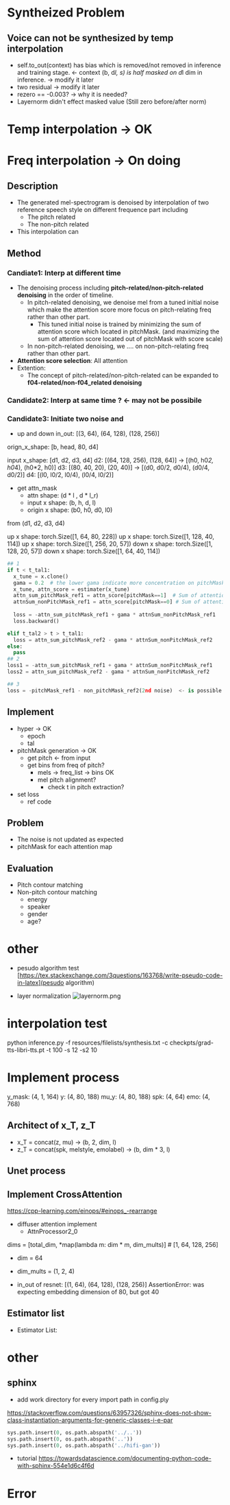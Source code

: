 # Syntheized Problem
## Voice can not be synthesized by temp interpolation
  - self.to_out(context) has bias which is removed/not removed in inference and training stage.  <- context (b, d*l, s) is half masked on d*l dim in inference. -> modify it later
  - two residual  -> modify it later
  - rezero == -0.003?  -> why it is needed?
  - Layernorm didn't effect masked value (Still zero before/after norm)

# Temp interpolation -> OK
# Freq interpolation -> On doing
## Description
  - The generated mel-spectrogram is denoised by interpolation of two reference speech style on different frequence part including
    - The pitch related
    - The non-pitch related
  - This interpolation can
  
## Method
### Candiate1: Interp at different time
- The denoising process including **pitch-related/non-pitch-related denoising** in the order of timeline.
  - In pitch-related denoising, we denoise mel from a tuned initial noise which make the attention score more focus on pitch-relating freq rather than other part.
    - This tuned initial noise is trained by minimizing the sum of attention score which located in pitchMask. (and maximizing the sum of attention score located out of pitchMask with score scale)
  - In non-pitch-related denoising, we .... on non-pitch-relating freq rather than other part.
- **Attention score selection**: All attention
- Extention:
  - The concept of pitch-related/non-pitch-related can be expanded to **f04-related/non-f04_related denoising**
### Candidate2: Interp at same time ? <- may not be possibile
### Candidate3: Initiate two noise and 


- up and down
in_out: [(3, 64), (64, 128), (128, 256)]

orign_x_shape: [b, head, 80, d4]

input x_shape: [d1, d2, d3, d4]
d2: [(64, 128, 256), (128, 64)] -> [(h0, h0*2, h0*4), (h0*2, h0)]
d3: [(80, 40, 20), (20, 40)] -> [(d0, d0/2, d0/4), (d0/4, d0/2)] 
d4: [(l0, l0/2, l0/4), (l0/4, l0/2)]

- get attn_mask 
  - attn shape: (d * l , d * l_r)
  - input x shape: (b, h, d, l)
  - origin x shape: (b0, h0, d0, l0)

from (d1, d2, d3, d4)


up x shape: torch.Size([1, 64, 80, 228])
up x shape: torch.Size([1, 128, 40, 114])
up x shape: torch.Size([1, 256, 20, 57])
down x shape: torch.Size([1, 128, 20, 57])
down x shape: torch.Size([1, 64, 40, 114])


```python
## 1
if t < t_tal1:
  x_tune = x.clone()
  gama = 0.2  # the lower gama indicate more concentration on pitchMask
  x_tune, attn_score = estimater(x_tune)
  attn_sum_pitchMask_ref1 = attn_score[pitchMask==1]  # Sum of attention score in pitchMask
  attnSum_nonPitchMask_ref1 = attn_score[pitchMask==0] # Sum of attention score out of pitchMask
  
  loss = -attn_sum_pitchMask_ref1 + gama * attnSum_nonPitchMask_ref1
  loss.backward()

elif t_tal2 > t > t_tal1:
  loss = attn_sum_pitchMask_ref2 - gama * attnSum_nonPitchMask_ref2
else:
  pass
## 2
loss1 = -attn_sum_pitchMask_ref1 + gama * attnSum_nonPitchMask_ref1
loss2 = attn_sum_pitchMask_ref2 - gama * attnSum_nonPitchMask_ref2

## 3
loss = -pitchMask_ref1 - non_pitchMask_ref2(2nd noise)  <- is possible ?
```

## Implement
- hyper  -> OK
  - epoch
  - tal
- pitchMask generation -> OK
  - get pitch <- from input
  - get bins from freq of pitch?
    - mels -> freq_list -> bins  OK
    - mel pitch alignment?
      - check t in pitch extraction?
- set loss
  - ref code

## Problem
- The noise is not updated as expected
- pitchMask for each attention map

## Evaluation
- Pitch contour matching
- Non-pitch contour matching
  - energy
  - speaker
  - gender
  - age?

# other
- pesudo algorithm test
[https://tex.stackexchange.com/3questions/163768/write-pseudo-code-in-latex](pesudo algorithm)

- layer normalization
![layernorm.png](img%2Flayernorm.png)

# interpolation test
python inference.py -f resources/filelists/synthesis.txt -c checkpts/grad-tts-libri-tts.pt -t 100 -s 12 -s2 10


# Implement process
y_mask: (4, 1, 164)
y: (4, 80, 188)
mu_y: (4, 80, 188)
spk: (4, 64)
emo: (4, 768)

## Architect of x_T, z_T
- x_T = concat(z, mu) -> (b, 2, dim, l)
- z_T = concat(spk, melstyle, emolabel) -> (b, dim * 3, l)
 

## Unet process

## Implement CrossAttention
[](https://pytorch-forecasting.readthedocs.io/en/latest/_modules/pytorch_forecasting/models/temporal_fusion_transformer/sub_modules.html#ScaledDotProductAttention)
[](https://medium.com/@wangdk93/implement-self-attention-and-cross-attention-in-pytorch-1f1a366c9d4b)
https://cpp-learning.com/einops/#einops_-rearrange

- diffuser attention implement
  - AttnProcessor2_0


dims = [total_dim, *map(lambda m: dim * m, dim_mults)]  # [1, 64, 128, 256]
- dim = 64
- dim_mults = (1, 2, 4)

- in_out of resnet:
  [(1, 64), (64, 128), (128, 256)]
AssertionError: was expecting embedding dimension of 80, but got 40


## Estimator list
- Estimator List:


# other

## sphinx
- add work directory for every import path in config.p\y

https://stackoverflow.com/questions/63957326/sphinx-does-not-show-class-instantiation-arguments-for-generic-classes-i-e-par
```python
sys.path.insert(0, os.path.abspath('../..'))
sys.path.insert(0, os.path.abspath('..'))
sys.path.insert(0, os.path.abspath('../hifi-gan'))

```
- tutorial
https://towardsdatascience.com/documenting-python-code-with-sphinx-554e1d6c4f6d


# Error